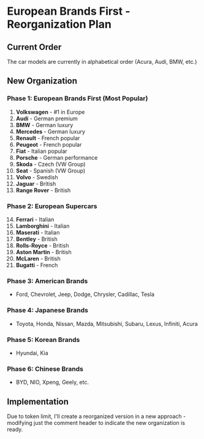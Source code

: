 # European Brands First - Reorganization Plan

## Current Order
The car models are currently in alphabetical order (Acura, Audi, BMW, etc.)

## New Organization

### Phase 1: European Brands First (Most Popular)
1. **Volkswagen** - #1 in Europe
2. **Audi** - German premium
3. **BMW** - German luxury
4. **Mercedes** - German luxury
5. **Renault** - French popular
6. **Peugeot** - French popular
7. **Fiat** - Italian popular
8. **Porsche** - German performance
9. **Skoda** - Czech (VW Group)
10. **Seat** - Spanish (VW Group)
11. **Volvo** - Swedish
12. **Jaguar** - British
13. **Range Rover** - British

### Phase 2: European Supercars
14. **Ferrari** - Italian
15. **Lamborghini** - Italian
16. **Maserati** - Italian
17. **Bentley** - British
18. **Rolls-Royce** - British
19. **Aston Martin** - British
20. **McLaren** - British
21. **Bugatti** - French

### Phase 3: American Brands
- Ford, Chevrolet, Jeep, Dodge, Chrysler, Cadillac, Tesla

### Phase 4: Japanese Brands
- Toyota, Honda, Nissan, Mazda, Mitsubishi, Subaru, Lexus, Infiniti, Acura

### Phase 5: Korean Brands
- Hyundai, Kia

### Phase 6: Chinese Brands
- BYD, NIO, Xpeng, Geely, etc.

## Implementation
Due to token limit, I'll create a reorganized version in a new approach - modifying just the comment header to indicate the new organization is ready.
